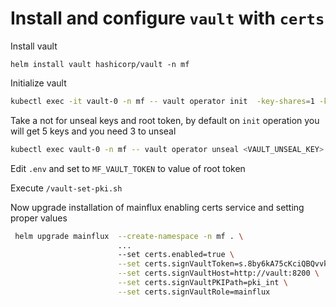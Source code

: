 # Install and configure `vault` with `certs`

Install vault

```
helm install vault hashicorp/vault -n mf
```

Initialize vault
```bash
kubectl exec -it vault-0 -n mf -- vault operator init  -key-shares=1 -key-threshold=1
```

Take a not for unseal keys and root token, by default on `init` operation you will get 5 keys and you need 3 to unseal
```bash
kubectl exec vault-0 -n mf -- vault operator unseal <VAULT_UNSEAL_KEY>
```

Edit `.env` and set to `MF_VAULT_TOKEN` to value of root token 

Execute `/vault-set-pki.sh`

Now upgrade installation of mainflux enabling certs service and setting proper values
```bash
 helm upgrade mainflux  --create-namespace -n mf . \
                        ...
                        --set certs.enabled=true \
                        --set certs.signVaultToken=s.8by6kA75cKciQBQvvkCu21m \
                        --set certs.signVaultHost=http://vault:8200 \
                        --set certs.signVaultPKIPath=pki_int \
                        --set certs.signVaultRole=mainflux
```
